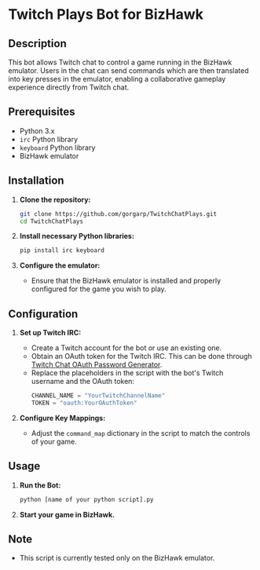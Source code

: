 # Twitch Plays Bot for BizHawk

## Description
This bot allows Twitch chat to control a game running in the BizHawk emulator. Users in the chat can send commands which are then translated into key presses in the emulator, enabling a collaborative gameplay experience directly from Twitch chat.

## Prerequisites
- Python 3.x
- `irc` Python library
- `keyboard` Python library
- BizHawk emulator

## Installation

1. **Clone the repository:**
   ```bash
   git clone https://github.com/gorgarp/TwitchChatPlays.git
   cd TwitchChatPlays
   ```

2. **Install necessary Python libraries:**
   ```bash
   pip install irc keyboard
   ```

3. **Configure the emulator:**
   - Ensure that the BizHawk emulator is installed and properly configured for the game you wish to play.

## Configuration

1. **Set up Twitch IRC:**
   - Create a Twitch account for the bot or use an existing one.
   - Obtain an OAuth token for the Twitch IRC. This can be done through [Twitch Chat OAuth Password Generator](https://twitchapps.com/tmi/).
   - Replace the placeholders in the script with the bot's Twitch username and the OAuth token:
     ```python
     CHANNEL_NAME = "YourTwitchChannelName"
     TOKEN = "oauth:YourOAuthToken"
     ```

2. **Configure Key Mappings:**
   - Adjust the `command_map` dictionary in the script to match the controls of your game.

## Usage

1. **Run the Bot:**
   ```bash
   python [name of your python script].py
   ```

2. **Start your game in BizHawk.**

## Note
- This script is currently tested only on the BizHawk emulator.
